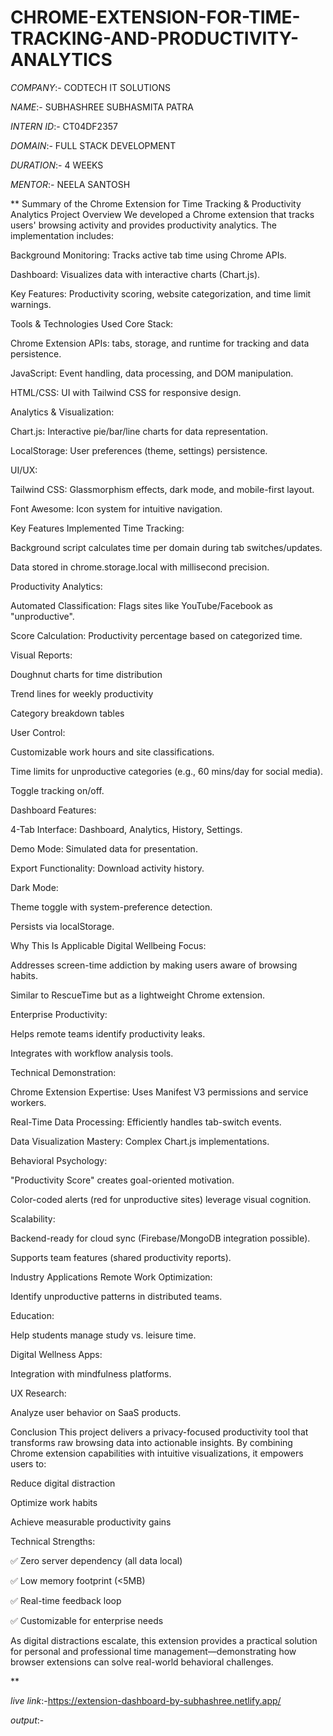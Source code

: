# CHROME-EXTENSION-FOR-TIME-TRACKING-AND-PRODUCTIVITY-ANALYTICS

*COMPANY*:- CODTECH IT SOLUTIONS

*NAME*:- SUBHASHREE SUBHASMITA PATRA

*INTERN ID*:- CT04DF2357

*DOMAIN*:- FULL STACK DEVELOPMENT

*DURATION*:- 4 WEEKS

*MENTOR*:- NEELA SANTOSH

**
Summary of the Chrome Extension for Time Tracking & Productivity Analytics
Project Overview
We developed a Chrome extension that tracks users' browsing activity and provides productivity analytics. The implementation includes:

Background Monitoring: Tracks active tab time using Chrome APIs.

Dashboard: Visualizes data with interactive charts (Chart.js).

Key Features: Productivity scoring, website categorization, and time limit warnings.

Tools & Technologies Used
Core Stack:

Chrome Extension APIs: tabs, storage, and runtime for tracking and data persistence.

JavaScript: Event handling, data processing, and DOM manipulation.

HTML/CSS: UI with Tailwind CSS for responsive design.

Analytics & Visualization:

Chart.js: Interactive pie/bar/line charts for data representation.

LocalStorage: User preferences (theme, settings) persistence.

UI/UX:

Tailwind CSS: Glassmorphism effects, dark mode, and mobile-first layout.

Font Awesome: Icon system for intuitive navigation.

Key Features Implemented
Time Tracking:

Background script calculates time per domain during tab switches/updates.

Data stored in chrome.storage.local with millisecond precision.

Productivity Analytics:

Automated Classification: Flags sites like YouTube/Facebook as "unproductive".

Score Calculation: Productivity percentage based on categorized time.

Visual Reports:

Doughnut charts for time distribution

Trend lines for weekly productivity

Category breakdown tables

User Control:

Customizable work hours and site classifications.

Time limits for unproductive categories (e.g., 60 mins/day for social media).

Toggle tracking on/off.

Dashboard Features:

4-Tab Interface: Dashboard, Analytics, History, Settings.

Demo Mode: Simulated data for presentation.

Export Functionality: Download activity history.

Dark Mode:

Theme toggle with system-preference detection.

Persists via localStorage.

Why This Is Applicable
Digital Wellbeing Focus:

Addresses screen-time addiction by making users aware of browsing habits.

Similar to RescueTime but as a lightweight Chrome extension.

Enterprise Productivity:

Helps remote teams identify productivity leaks.

Integrates with workflow analysis tools.

Technical Demonstration:

Chrome Extension Expertise: Uses Manifest V3 permissions and service workers.

Real-Time Data Processing: Efficiently handles tab-switch events.

Data Visualization Mastery: Complex Chart.js implementations.

Behavioral Psychology:

"Productivity Score" creates goal-oriented motivation.

Color-coded alerts (red for unproductive sites) leverage visual cognition.

Scalability:

Backend-ready for cloud sync (Firebase/MongoDB integration possible).

Supports team features (shared productivity reports).

Industry Applications
Remote Work Optimization:

Identify unproductive patterns in distributed teams.

Education:

Help students manage study vs. leisure time.

Digital Wellness Apps:

Integration with mindfulness platforms.

UX Research:

Analyze user behavior on SaaS products.

Conclusion
This project delivers a privacy-focused productivity tool that transforms raw browsing data into actionable insights. By combining Chrome extension capabilities with intuitive visualizations, it empowers users to:

Reduce digital distraction

Optimize work habits

Achieve measurable productivity gains

Technical Strengths:

✅ Zero server dependency (all data local)

✅ Low memory footprint (<5MB)

✅ Real-time feedback loop

✅ Customizable for enterprise needs

As digital distractions escalate, this extension provides a practical solution for personal and professional time management—demonstrating how browser extensions can solve real-world behavioral challenges.


**

*live link*:-https://extension-dashboard-by-subhashree.netlify.app/

*output*:-


